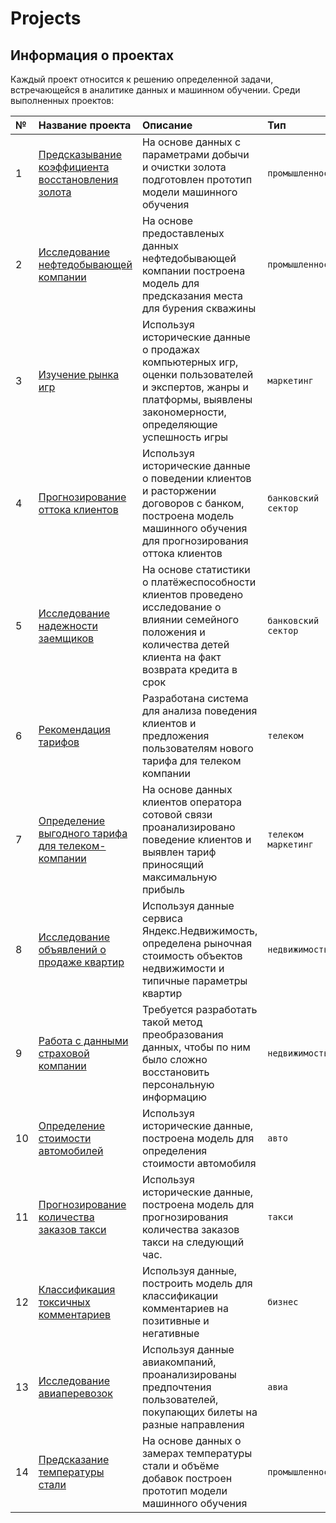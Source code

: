 # Projects 

## Информация о проектах

Каждый проект относится к решению определенной задачи, встречающейся в аналитике данных и машинном обучении. Среди выполненных проектов:

| № | Название проекта | Описание | Тип | Инструменты |
|:- | :--------------- | :------- | :-- | :---------- |
| 1 | [Предсказывание коэффициента восстановления золота](01_predicting_the_recovery_rate_of_gold) | На основе данных с параметрами добычи и очистки золота подготовлен прототип модели машинного обучения | `промышленность` | `Pandas` `Numpy` `Pandas_profiling` `Scipy` `Sklearn` `Seaborn` `Matplotlib` |
| 2 | [Исследование нефтедобывающей компании](02_oil_company_research) | На основе предоставленых данных нефтедобывающей компании построена модель для предсказания места для бурения скважины | `промышленность` | `Pandas` `Numpy` `Pandas_profiling` `Scipy` `Sklearn` `Seaborn` `Matplotlib` |
| 3 | [Изучение рынка игр](03_the_study_of_market_games) | Используя исторические данные о продажах компьютерных игр, оценки пользователей и экспертов, жанры и платформы, выявлены закономерности, определяющие успешность игры | `маркетинг` | `Pandas` `Pandas_profiling` `Numpy` `Matplotlib` `Scipy` `Sklearn` |
| 4 | [Прогнозирование оттока клиентов](04_forecasting_customer_churn) | Используя исторические данные о поведении клиентов и расторжении договоров с банком, построена модель машинного обучения для прогнозирования оттока клиентов | `банковский сектор` | `Pandas` `Pandas_profiling` `Numpy` `Matplotlib` `Scipy` `Sklearn` |
| 5 | [Исследование надежности заемщиков](05_research_on_the_reliability_of_borrowers) | На основе статистики о платёжеспособности клиентов проведено исследование о влиянии семейного положения и количества детей клиента на факт возврата кредита в срок | `банковский сектор` | `Pandas` `PyMystem3` `Pandas_profiling` |
| 6 | [Рекомендация тарифов](06_rate_recommendation) | Разработана система для анализа поведения клиентов и предложения пользователям нового тарифа для телеком компании | `телеком` | `Pandas` `Pandas_profiling` `Numpy` `Matplotlib` `Sklearn` |
| 7 | [Определение выгодного тарифа для телеком-компании](07_telecoms_prospective_plan) | На основе данных клиентов оператора сотовой связи проанализировано поведение клиентов и выявлен тариф приносящий максимальную прибыль | `телеком` `маркетинг` | `Pandas` `Cufflinks` `Pandas_profiling` `Matplotlib` `Numpy` `Scipy` |
| 8 | [Исследование объявлений о продаже квартир](08_piter_apartments) | Используя данные сервиса Яндекс.Недвижимость, определена рыночная стоимость объектов недвижимости и типичные параметры квартир | `недвижимость` | `Python` `Pandas` `Matplotlib` `PyMystem3` `Pandas_profiling` |
| 9 | [Работа с данными страховой компании](09_working_with_insurance_company_data) | Требуется разработать такой метод преобразования данных, чтобы по ним было сложно восстановить персональную информацию | `недвижимость` | `Python` `Pandas` `Matplotlib` `Seaborn` `Sklearn` `Pandas_profiling` |
| 10 | [Определение стоимости автомобилей](10_determining_the_cost_of_cars) | Используя исторические данные, построена модель для определения стоимости автомобиля | `авто` | `Python` `Pandas` `Matplotlib` `Seaborn` `Pandas_profiling` `Sklearn` |
| 11 | [Прогнозирование количества заказов такси](11_forecasting_the_number_of_taxi_orders) | Используя исторические данные, построена модель для прогнозирования количества заказов такси на следующий час. | `такси` | `Python` `Pandas` `Matplotlib` `Statsmodels` `Pipeline` `Sklearn` |
| 12 | [Классификация токсичных комментариев](12_classification_of_toxic_comments) | Используя данные, построить модель для классификации комментариев на позитивные и негативные | `бизнес` | `Python` `Pandas` `Matplotlib` `PyMystem3` `Sklearn` `Seaborn` `NLTK` `Re` |
| 13 | [Исследование авиаперевозок](13_air_travel_research) | Используя данные авиакомпаний, проанализированы предпочтения пользователей, покупающих билеты на разные направления | `авиа` | `Python` `Pandas` `Matplotlib` `Plotly` `Pandas_profiling` |
| 14 | [Предсказание температуры стали](14_Optimization_of_production_costs_of_the_metallurgical_plant) | На основе данных о замерах температуры стали и объёме добавок построен прототип модели машинного обучения | `промышленность` | `Python` `Pandas` `Matplotlib` `Сatboost` `Lightgbm` `Pandas_profiling` |
